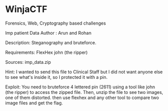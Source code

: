 # WinjaCTF
Forensics, Web, Cryptography based challenges

Imp patient Data
Author : Arun and Rohan

Description: 
Steganography and bruteforce.

Requirements:
FlexHex
john (the ripper)

Sources:
imp_data.zip

Hint:
I wanted to send this file to Clinical Staff but I did not want anyone else to see what's inside it, so I protected it with a pin.


Exploit:
You need to bruteforce 4 lettered pin (2611) using a tool like john (the ripper) to access the zipped file. Then, unzip the file to see two images, one of them distorted. then use flexhex and any other tool to compare two image files and get the flag.
